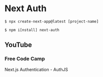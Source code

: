 # Next Auth

`$ npx create-next-app@latest [project-name]`

`$ npm i[nstall] next-auth`

## YouTube

### Free Code Camp
Next.js Authentication - AuthJS